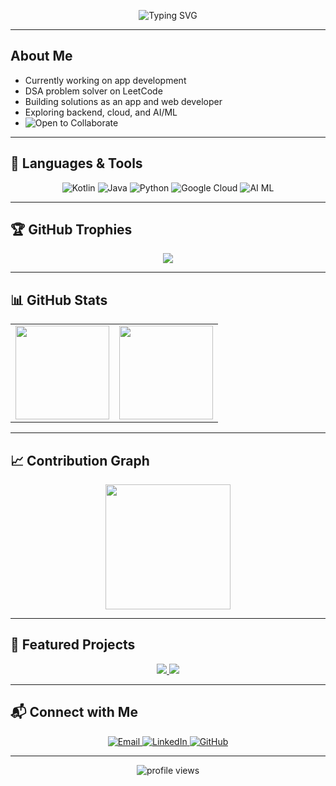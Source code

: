  <!-- README.md -->

<!-- Cool animated header with GIF background overlay -->
<p align="center">
  <img src="https://readme-typing-svg.herokuapp.com?font=Fira+Code&weight=500&size=24&pause=1000&color=E63946&center=true&vCenter=true&width=700&lines=+Hi+there%2C+I'm+Akhilesh+Gupta.;+Passionate+Developer+from+India.;+Coding.+Learning.+Creating." alt="Typing SVG" />
</p>

 

---

##  About Me

-  Currently working on app development
-  DSA problem solver on LeetCode
-  Building solutions as an app and web developer
-  Exploring backend, cloud, and AI/ML
-  <a href="https://github.com/AkhileshGupta26/AkhileshGupta26/issues" style="text-decoration:none;"><img src="https://img.shields.io/badge/Open%20to%20collaborate-000000?style=for-the-badge&logo=Handshake&logoColor=e63946&labelColor=000000" alt="Open to Collaborate" /></a>

---

## 🚀 Languages & Tools

<p align="center">
  <img src="https://img.shields.io/badge/Kotlin-000000?style=for-the-badge&logo=kotlin&logoColor=e63946" alt="Kotlin" />
  <img src="https://img.shields.io/badge/Java-000000?style=for-the-badge&logo=openjdk&logoColor=e63946" alt="Java" />
  <img src="https://img.shields.io/badge/Python-000000?style=for-the-badge&logo=python&logoColor=e63946" alt="Python" />
  <img src="https://img.shields.io/badge/Google%20Cloud-000000?style=for-the-badge&logo=googlecloud&logoColor=e63946" alt="Google Cloud" />
  <img src="https://img.shields.io/badge/AI%2FML-000000?style=for-the-badge&logo=ai&logoColor=e63946" alt="AI ML" />
</p>

---

## 🏆 GitHub Trophies

<p align="center">
  <img src="https://github-profile-trophy.vercel.app/?username=AkhileshGupta26&theme=onedark&no-frame=true&title=MultiLanguage,Stars,Commits,Followers,Repositories&margin-w=10&margin-h=10&no-bg=true&column=3" />
</p>

---

  ## 📊 GitHub Stats
 <table align="center">
  <tr>
    <td>
      <img src="https://github-readme-stats.vercel.app/api?username=AkhileshGupta26&show_icons=true&bg_color=000000&title_color=e63946&text_color=ffffff&icon_color=e63946&hide_border=true&border_radius=10&custom_title=Akhilesh%27s+GitHub+Stats" height="150" />
    </td>
    <td>
      <img src="https://streak-stats.demolab.com/?user=AkhileshGupta26&theme=black-ice&hide_border=true&stroke=e63946&ring=e63946&currStreakLabel=e63946&currStreakNum=ffffff&sideLabels=ffffff&sideNums=e63946" height="150" />
    </td>
  </tr>
</table>



---

## 📈 Contribution Graph

<p align="center">
  <img src="https://github-readme-activity-graph.vercel.app/graph?username=AkhileshGupta26&bg_color=000000&color=e63946&line=e63946&point=ffffff&area=true&hide_border=true" height="200"/>
</p>

---


## 🎯 Featured Projects

<p align="center">
  <a href="https://github.com/AkhilleshGupta26/MoodTune.git">
    <img src="https://github-readme-stats.vercel.app/api/pin/?username=akhileshgupta&repo=kisan-setu&bg_color=000000&title_color=e63946&text_color=ffffff&icon_color=e63946&hide_border=true" />
  </a>
  <a href="https://github.com/akhileshgupta/child-welfare">
    <img src="https://github-readme-stats.vercel.app/api/pin/?username=akhileshgupta&repo=child-welfare&bg_color=000000&title_color=e63946&text_color=ffffff&icon_color=e63946&hide_border=true" />
  </a>
</p>

---

## 📬 Connect with Me

<p align="center">
  <a href="mailto:akhil.smile26@gmail.com">
    <img src="https://img.shields.io/badge/Email-e63946?style=for-the-badge&logo=gmail&logoColor=white" alt="Email" />
  </a>
  <a href="https://linkedin.com/in/akhilesh-gupta-135312299">
    <img src="https://img.shields.io/badge/LinkedIn-e63946?style=for-the-badge&logo=linkedin&logoColor=white" alt="LinkedIn" />
  </a>
  <a href="https://github.com/akhileshgupta">
    <img src="https://img.shields.io/badge/GitHub-e63946?style=for-the-badge&logo=github&logoColor=white" alt="GitHub" />
  </a>
</p>

---

<p align="center">
  <img src="https://komarev.com/ghpvc/?username=akhileshgupta&label=Profile%20Views&color=e63946&style=flat-square" alt="profile views"/>
</p>
